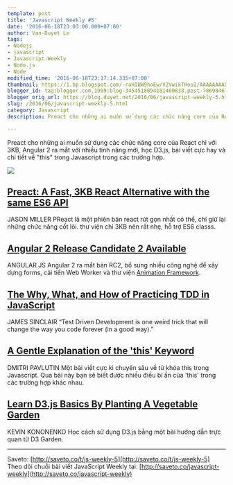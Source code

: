 ```yaml
---
template: post
title: 'Javascript Weekly #5'
date: '2016-06-18T23:03:00.000+07:00'
author: Van-Duyet Le
tags:
- Nodejs
- javascript
- Javascript-Weekly
- Node.js
- Node
modified_time: '2016-06-18T23:17:14.335+07:00'
thumbnail: https://1.bp.blogspot.com/-raHIBW9hoEw/V2VwikTHooI/AAAAAAAAX1A/by3IQqWb2BALMqlXky_DPutfvbe7kj28gCK4B/s1600/js5.png
blogger_id: tag:blogger.com,1999:blog-3454518094181460838.post-7869846753559714434
blogger_orig_url: https://blog.duyet.net/2016/06/javascript-weekly-5.html
slug: /2016/06/javascript-weekly-5.html
category: Javascript
description: Preact cho những ai muốn sử dụng các chức năng core của React chỉ với 3KB, Angular 2 ra mắt với nhiều tính năng mới, học D3.js, bài viết cực hay và chi tiết về "this" trong Javascript trong các trường hợp.

---
```


Preact cho những ai muốn sử dụng các chức năng core của React chỉ với 3KB, Angular 2 ra mắt với nhiều tính năng mới, học D3.js, bài viết cực hay và chi tiết về "this" trong Javascript trong các trường hợp.

[![](https://1.bp.blogspot.com/-raHIBW9hoEw/V2VwikTHooI/AAAAAAAAX1A/by3IQqWb2BALMqlXky_DPutfvbe7kj28gCK4B/s1600/js5.png)](https://blog.duyet.net/2016/06/javascript-weekly-5.html)

## [Preact: A Fast, 3KB React Alternative with the same ES6 API](http://saveto.co/4C9qiB) ##
JASON MILLER
PReact là một phiên bản react rút gọn nhất có thể, chỉ giữ lại những chức năng cốt lõi. thư viện chỉ 3KB nên rất nhẹ, hỗ trợ ES6 classs.

## [Angular 2 Release Candidate 2 Available](http://saveto.co/fcldB4) ##
ANGULAR JS
Angular 2 ra mắt bản RC2, bổ sung nhiều công nghệ để xây dựng forms, cải tiến Web Worker và thư viện [Animation Framework](https://angular.io/docs/ts/latest/guide/animations.html).

## [The Why, What, and How of Practicing TDD in JavaScript](http://saveto.co/7GHot1) ##
JAMES SINCLAIR
“Test Driven Development is one weird trick that will change the way you code forever (in a good way).”

## [A Gentle Explanation of the 'this' Keyword](http://saveto.co/NlUkeG) ##
DMITRI PAVLUTIN
Một bài viết cực kì chuyên sâu về tử khóa this trong Javascript. Qua bài này bạn sẽ biết được nhiều điều bí ẩn của 'this' trong các trường hợp khác nhau.

## [Learn D3.js Basics By Planting A Vegetable Garden](http://saveto.co/gWuUVQ) ##
KEVIN KONONENKO
Học cách sử dụng D3.js bằng một bài hướng dẫn trực quan từ D3 Garden.

--------------------
Saveto: [http://saveto.co/t/js-weekly-5](http://saveto.co/t/js-weekly-5)
Theo dõi chuỗi bài viết JavaScript Weekly tại: [http://saveto.co/javascript-weekly](http://saveto.co/javascript-weekly)
